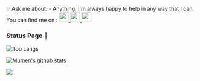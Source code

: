 <!-- ### Hi there 👋 -->

<!--
**alfuhigi/alfuhigi** is a ✨ _special_ ✨ repository because its `README.md` (this file) appears on your GitHub profile.

Here are some ideas to get you started:

- 🔭 I’m currently working on ...
- 🌱 I’m currently learning ...
- 👯 I’m looking to collaborate on ...
- 🤔 I’m looking for help with ...
- 💬 Ask me about ...
- 📫 How to reach me: ...
- 😄 Pronouns: ...
- ⚡ Fun fact: ...
-->

💡 Ask me about: - Anything, I'm always happy to help in any way that I can. You can find me on :  <a href="https://twitter.com/ajf_sa">
    <img src="https://img.icons8.com/color/48/000000/twitter-circled.png" width="26px"/>
  </a> <a href="https://snapchat.com/add/ajf.sa">
    <img src="https://img.icons8.com/color/452/snapchat-circled-logo--v5.png" width="26px"/>
  </a>
  <a href="https://www.youtube.com/@ajf">
    <img src="https://img.icons8.com/color/512/youtube-play.png" width="26px"/>
  </a>

### Status Page 👻

![Top Langs](https://github-readme-stats.vercel.app/api/top-langs/?username=ajf-sa&layout=compact&hide=vue,html,css,makefile,dockerfile,shell,plpgsql,smarty&theme=tokyonight&line_height=27)


[![Mumen's github stats](https://github-readme-stats.vercel.app/api?username=ajf-sa&show_icons=true&theme=tokyonight&line_height=27)](https://github.com/alfuhigi)


![](https://github-readme-streak-stats.herokuapp.com/?user=ajf-sa&theme=tokyonight&line_height=27)



